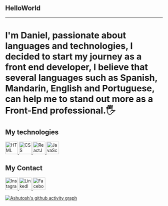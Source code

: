 ## HelloWorld
<hr>
<h1> I'm Daniel, passionate about languages and technologies, I decided to start my journey as a front end developer, I believe that several languages such as Spanish, Mandarin, English and Portuguese, can help me to stand out more as a Front-End professional.🖐</h1>

## My technologies 
<a href="https://developer.mozilla.org/en-US/docs/Web/HTML" target="_blank">
  <img src="https://upload.wikimedia.org/wikipedia/commons/6/61/HTML5_logo_and_wordmark.svg" alt="HTML" style="width:40px;height:40px;">
</a>

<a href="https://developer.mozilla.org/en-US/docs/Web/CSS" target="_blank">
  <img src="https://upload.wikimedia.org/wikipedia/commons/d/d5/CSS3_logo_and_wordmark.svg" alt="CSS" style="width:40px;height:40px;">
</a>

<a href="https://reactjs.org" target="_blank">
  <img src="https://upload.wikimedia.org/wikipedia/commons/a/a7/React-icon.svg" alt="ReactJS" style="width:40px;height:40px;">
</a>

<a href="https://developer.mozilla.org/en-US/docs/Web/JavaScript" target="_blank">
  <img src="https://upload.wikimedia.org/wikipedia/commons/6/6a/JavaScript-logo.png" alt="JavaScript" style="width:40px;height:40px;">
</a>

  ## My Contact

  <a href="https://www.instagram.com" target="_blank">
  <img src="https://upload.wikimedia.org/wikipedia/commons/a/a5/Instagram_icon.png" alt="Instagram" style="width:40px;height:40px;">
</a>

<a href="https://www.linkedin.com" target="_blank">
  <img src="https://upload.wikimedia.org/wikipedia/commons/c/ca/LinkedIn_logo_initials.png" alt="LinkedIn" style="width:40px;height:40px;">
</a>

<a href="https://www.facebook.com" target="_blank">
  <img src="https://upload.wikimedia.org/wikipedia/commons/5/51/Facebook_f_logo_%282019%29.svg" alt="Facebook" style="width:40px;height:40px;">
</a>

[![Ashutosh's github activity graph](https://github-readme-activity-graph.vercel.app/graph?username=DaniielMalta&bg_color=0d070a&color=6051d2&line=638c66&point=2a4747&area=true&hide_border=true)](https://github.com/ashutosh00710/github-readme-activity-graph)

